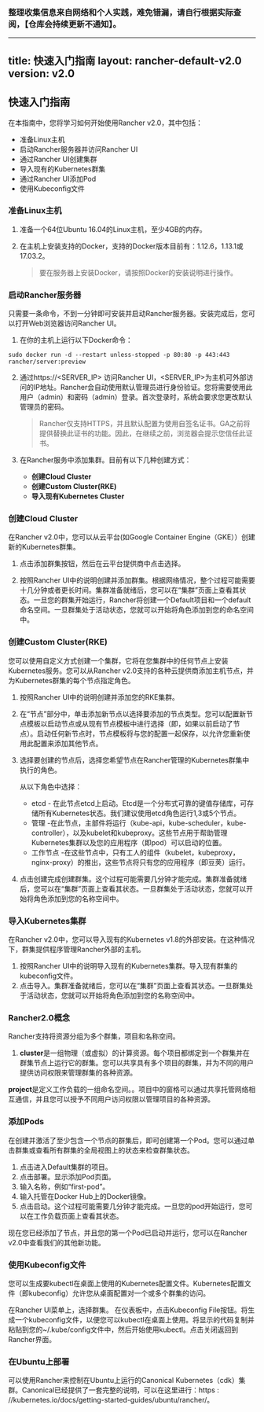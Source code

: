 ### 整理收集信息来自网络和个人实践，难免错漏，请自行根据实际查阅，【仓库会持续更新不通知】。

---
title: 快速入门指南
layout: rancher-default-v2.0
version: v2.0
---

## 快速入门指南

在本指南中，您将学习如何开始使用Rancher v2.0，其中包括：

*	准备Linux主机
*	启动Rancher服务器并访问Rancher UI
*	通过Rancher UI创建集群
*	导入现有的Kubernetes群集
*	通过Rancher UI添加Pod
*	使用Kubeconfig文件

### 准备Linux主机
1.	准备一个64位Ubuntu 16.04的Linux主机，至少4GB的内存。
2.	在主机上安装支持的Docker，支持的Docker版本目前有：1.12.6，1.13.1或17.03.2。
	
	>	要在服务器上安装Docker，请按照Docker的安装说明进行操作。

### 启动Rancher服务器
只需要一条命令，不到一分钟即可安装并启动Rancher服务器。安装完成后，您可以打开Web浏览器访问Rancher UI。

1.	在你的主机上运行以下Docker命令：
```
sudo docker run -d --restart unless-stopped -p 80:80 -p 443:443 rancher/server:preview
```

2.	通过https://<SERVER_IP> 访问Rancher UI，<SERVER_IP>为主机可外部访问的IP地址。Rancher会自动使用默认管理员进行身份验证。您将需要使用此用户（admin）和密码（admin）登录。首次登录时，系统会要求您更改默认管理员的密码。

	>	Rancher仅支持HTTPS，并且默认配置为使用自签名证书。GA之前将提供替换此证书的功能。因此，在继续之前，浏览器会提示您信任此证书。

3.	在Rancher服务中添加集群。目前有以下几种创建方式：

	* 	**创建Cloud Cluster** 
	*	**创建Custom Cluster(RKE)** 
	* 	**导入现有Kubernetes Cluster** 

### **创建Cloud Cluster**
在Rancher v2.0中，您可以从云平台(如Google Container Engine（GKE））创建新的Kubernetes群集。

1.	点击添加群集按钮，然后在云平台提供商中点击选择。

2.	按照Rancher UI中的说明创建并添加群集。根据网络情况，整个过程可能需要十几分钟或者更长时间。集群准备就绪后，您可以在“集群”页面上查看其状态。一旦您的群集开始运行，Rancher将创建一个Default项目和一个default命名空间。一旦群集处于活动状态，您就可以开始将角色添加到您的命名空间中。

### 创建Custom Cluster(RKE)
您可以使用自定义方式创建一个集群，它将在您集群中的任何节点上安装Kubernetes服务。您可以从Rancher v2.0支持的各种云提供商添加主机节点，并为Kubernetes群集的每个节点指定角色。


1.	按照Rancher UI中的说明创建并添加您的RKE集群。

2.	在“节点”部分中，单击添加新节点以选择要添加的节点类型。您可以配置新节点模板以启动节点或从现有节点模板中进行选择（即，如果以前启动了节点）。启动任何新节点时，节点模板将与您的配置一起保存，以允许您重新使用此配置来添加其他节点。

3.	选择要创建的节点后，选择您希望节点在Rancher管理的Kubernetes群集中执行的角色。

	从以下角色中选择：

	*	etcd - 在此节点etcd上启动。Etcd是一个分布式可靠的键值存储库，可存储所有Kubernetes状态。我们建议使用etcd角色运行1,3或5个节点。
	*	管理 -在此节点，主部件将运行（kube-api，kube-scheduler，kube-controller），以及kubelet和kubeproxy。这些节点用于帮助管理Kubernetes集群以及您的应用程序（即pod）可以启动的位置。
	*	工作节点 -在这些节点中，只有工人的组件（kubelet，kubeproxy，nginx-proxy）的推出，这些节点将只有您的应用程序（即豆荚）运行。

4.	点击创建完成创建群集。这个过程可能需要几分钟才能完成。集群准备就绪后，您可以在“集群”页面上查看其状态。一旦群集处于活动状态，您就可以开始将角色添加到您的名称空间中。

### 导入Kubernetes集群
在Rancher v2.0中，您可以导入现有的Kubernetes v1.8的外部安装。在这种情况下，群集提供程序管理Rancher外部的主机。

1.	按照Rancher UI中的说明导入现有的Kubernetes集群。导入现有群集的kubeconfig文件。
2.	点击导入。集群准备就绪后，您可以在“集群”页面上查看其状态。一旦群集处于活动状态，您就可以开始将角色添加到您的名称空间中。

### Rancher2.0概念
Rancher支持将资源分组为多个群集，项目和名称空间。

1.	**cluster**是一组物理（或虚拟）的计算资源。每个项目都绑定到一个群集并在群集节点上运行它的群集。您可以共享具有多个项目的群集，并为不同的用户提供访问权限来管理群集的各种资源。

**project**是定义工作负载的一组命名空间。。项目中的窗格可以通过共享托管网络相互通信，并且您可以授予不同用户访问权限以管理项目的各种资源。

### 添加Pods
在创建并激活了至少包含一个节点的群集后，即可创建第一个Pod。您可以通过单击群集或查看所有群集的全局视图上的状态来检查群集状态。

1.	点击进入Default集群的项目。
2.	点击部署。显示添加Pod页面。
3.	输入名称，例如“first-pod”。
4.	输入托管在Docker Hub上的Docker镜像。
5.	点击启动。这个过程可能需要几分钟才能完成。一旦您的pod开始运行，您可以在工作负载页面上查看其状态。

现在您已经添加了节点，并且您的第一个Pod已启动并运行，您可以在Rancher v2.0中查看我们的其他新功能。

### 使用Kubeconfig文件
您可以生成要kubectl在桌面上使用的Kubernetes配置文件。Kubernetes配置文件（即kubeconfig）允许您从桌面配置对一个或多个群集的访问。

在Rancher UI菜单上，选择群集。
在仪表板中，点击Kubeconfig File按钮。将生成一个kubeconfig文件，以便您可以kubectl在桌面上使用。将显示的代码复制并粘贴到您的~/.kube/config文件中，然后开始使用kubectl。点击关闭返回到Rancher界面。
### 在Ubuntu上部署
可以使用Rancher来控制在Ubuntu上运行的Canonical Kubernetes（cdk）集群。Canonical已经提供了一套完整的说明，可以在这里进行：https : //kubernetes.io/docs/getting-started-guides/ubuntu/rancher/。
